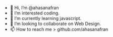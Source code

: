 - 👋 Hi, I’m @ahasanafran
- 👀 I’m interested coding.
- 🌱 I’m currently learning javascript.
- 💞️ I’m looking to collaborate on Web Design.
- 📫 How to reach me > github.com/ahasanafran

<!---
ahasanafran/ahasanafran is a ✨ special ✨ repository because its `README.md` (this file) appears on your GitHub profile.
You can click the Preview link to take a look at your changes.
--->
